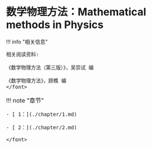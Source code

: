 # 数学物理方法：Mathematical methods in Physics

<script src="https://polyfill.io/v3/polyfill.min.js?features=es6"></script>
<script src="https://cdn.jsdelivr.net/npm/mathjax@3/es5/tex-chtml.js"></script>

!!! info "相关信息"
    <font size = 3.5>
    
    相关阅读资料:
    
    《数学物理方法（第三版）》，吴崇试 编
    
    《数学物理方法》，顾樵 编
    </font>


!!! note "章节"
    <font size = 3.5>

    - [ 1：](./chapter/1.md) 

    - [ 2：](./chapter/2.md) 

    </font>



